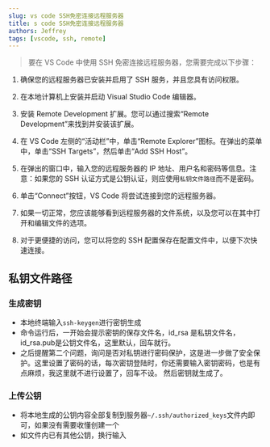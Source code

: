 ```yaml
---
slug: vs code SSH免密连接远程服务器
title: s code SSH免密连接远程服务器
authors: Jeffrey
tags: [vscode, ssh, remote]
---
```


> 要在 VS Code 中使用 SSH 免密连接远程服务器，您需要完成以下步骤：

1. 确保您的远程服务器已安装并启用了 SSH 服务，并且您具有访问权限。

2. 在本地计算机上安装并启动 Visual Studio Code 编辑器。

3. 安装 Remote Development 扩展。您可以通过搜索“Remote Development”来找到并安装该扩展。

4. 在 VS Code 左侧的“活动栏”中，单击“Remote Explorer”图标。在弹出的菜单中，单击“SSH Targets”，然后单击“Add SSH Host”。

5. 在弹出的窗口中，输入您的远程服务器的 IP 地址、用户名和密码等信息。注意：如果您的 SSH 认证方式是公钥认证，则应使用`私钥文件路径`而不是密码。

6. 单击“Connect”按钮，VS Code 将尝试连接到您的远程服务器。

7. 如果一切正常，您应该能够看到远程服务器的文件系统，以及您可以在其中打开和编辑文件的选项。

8. 对于更便捷的访问，您可以将您的 SSH 配置保存在配置文件中，以便下次快速连接。

## 私钥文件路径

### 生成密钥
- 本地终端输入`ssh-keygen`进行密钥生成
- 命令运行后，一开始会提示密钥的保存文件名，id_rsa 是私钥文件名，id_rsa.pub是公钥文件名，这里默认，回车就行。
- 之后提醒第二个问题，询问是否对私钥进行密码保护，这是进一步做了安全保护。这里设置了密码的话，每次密钥登陆时，你还需要输入密钥密码，也是有点麻烦，我这里就不进行设置了，回车不设。
然后密钥就生成了。

### 上传公钥
- 将本地生成的公钥内容全部复制到服务器`~/.ssh/authorized_keys`文件内即可，如果没有需要收懂创建一个
- 如文件内已有其他公钥，换行输入
